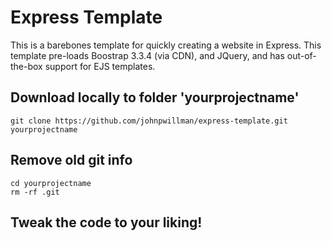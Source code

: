 Express Template
===

This is a barebones template for quickly creating a website in Express. This template pre-loads Boostrap 3.3.4 (via CDN), and JQuery, and has out-of-the-box support for EJS templates.

## Download locally to folder 'yourprojectname'
```
git clone https://github.com/johnpwillman/express-template.git yourprojectname
```
## Remove old git info
```
cd yourprojectname
rm -rf .git
```

## Tweak the code to your liking!
